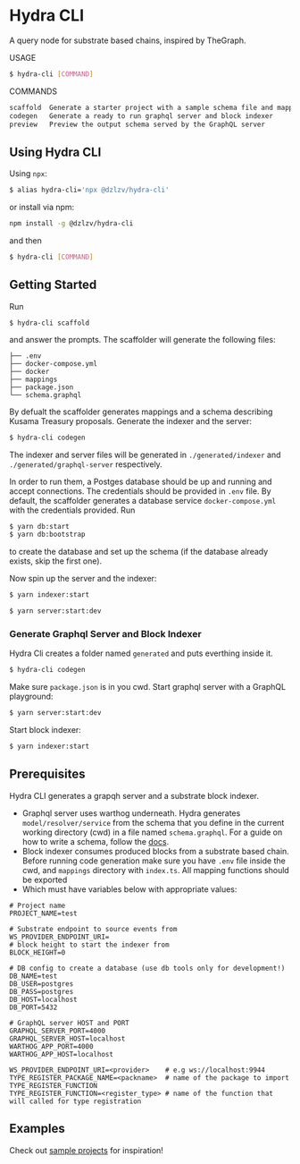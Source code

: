 # Hydra CLI

A query node for substrate based chains, inspired by TheGraph.

USAGE

```bash
$ hydra-cli [COMMAND]
```

COMMANDS

```bash
scaffold  Generate a starter project with a sample schema file and mappings
codegen   Generate a ready to run graphql server and block indexer
preview   Preview the output schema served by the GraphQL server
```

## Using Hydra CLI

Using `npx`:

```bash
$ alias hydra-cli='npx @dzlzv/hydra-cli'
```

or install via npm:

```bash
npm install -g @dzlzv/hydra-cli
```

and then

```bash
$ hydra-cli [COMMAND]
```

## Getting Started

Run

```text
$ hydra-cli scaffold
```

and answer the prompts. The scaffolder will generate the following files:

```text
├── .env
├── docker-compose.yml
├── docker
├── mappings
├── package.json
└── schema.graphql
```

By defualt the scaffolder generates mappings and a schema describing Kusama Treasury proposals. Generate the indexer and the server:

```bash
$ hydra-cli codegen
```

The indexer and server files will be generated in `./generated/indexer` and `./generated/graphql-server` respectively.

In order to run them, a Postges database should be up and running and accept connections. The credentials should be provided in `.env` file. By default, the scaffolder generates a database service `docker-compose.yml` with the credentials provided. Run

```bash
$ yarn db:start
$ yarn db:bootstrap
```

to create the database and set up the schema \(if the database already exists, skip the first one\).

Now spin up the server and the indexer:

```bash
$ yarn indexer:start
```

```bash
$ yarn server:start:dev
```

### Generate Graphql Server and Block Indexer

Hydra Cli creates a folder named `generated` and puts everthing inside it.

```bash
$ hydra-cli codegen
```

Make sure `package.json` is in you cwd. Start graphql server with a GraphQL playground:

```bash
$ yarn server:start:dev
```

Start block indexer:

```bash
$ yarn indexer:start
```

## Prerequisites

Hydra CLI generates a grapqh server and a substrate block indexer.

* Graphql server uses warthog underneath. Hydra generates `model/resolver/service` from the schema that you define in the current working directory \(cwd\) in a file named `schema.graphql`. For a guide on how to write a schema, follow the [docs](https://app.gitbook.com/@dzhelezov/s/hydra-docs/v/query_node_spec/query-node/docs).
* Block indexer consumes produced blocks from a substrate based chain. Before running code generation make sure you have `.env` file inside the cwd, and `mappings` directory with `index.ts`. All mapping functions should be exported
* Which must have variables below with appropriate values:

```text
# Project name
PROJECT_NAME=test

# Substrate endpoint to source events from
WS_PROVIDER_ENDPOINT_URI=
# block height to start the indexer from
BLOCK_HEIGHT=0

# DB config to create a database (use db tools only for development!)
DB_NAME=test
DB_USER=postgres
DB_PASS=postgres
DB_HOST=localhost
DB_PORT=5432

# GraphQL server HOST and PORT
GRAPHQL_SERVER_PORT=4000
GRAPHQL_SERVER_HOST=localhost
WARTHOG_APP_PORT=4000
WARTHOG_APP_HOST=localhost

WS_PROVIDER_ENDPOINT_URI=<provider>    # e.g ws://localhost:9944
TYPE_REGISTER_PACKAGE_NAME=<packname>  # name of the package to import TYPE_REGISTER_FUNCTION
TYPE_REGISTER_FUNCTION=<register_type> # name of the function that will called for type registration
```

## Examples

Check out [sample projects](https://github.com/Joystream/joystream/tree/query_node/query-node/examples) for inspiration!

